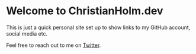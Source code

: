 # Welcome to ChristianHolm.dev

This is just a quick personal site set up to show links to my GitHub account, social media etc.

Feel free to reach out to me on [Twitter](http://twitter.com/Madmanden).
